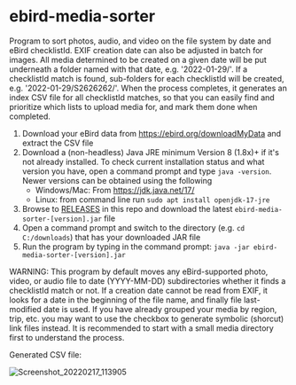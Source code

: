 # ebird-media-sorter
Program to sort photos, audio, and video on the file system by date and eBird checklistId. EXIF creation date can also be adjusted in batch for images. All media determined to be created on a given date will be put underneath a folder named with that date, e.g. '2022-01-29/'. If a checklistId match is found, sub-folders for each checklistId will be created, e.g. '2022-01-29/S2626262/'. When the process completes, it generates an index CSV file for all checklistId matches, so that you can easily find and prioritize which lists to upload media for, and mark them done when completed.

1. Download your eBird data from https://ebird.org/downloadMyData and extract the CSV file<br/>
2. Download a (non-headless) Java JRE minimum Version 8 (1.8x)+ if it's not already installed. To check current installation status and what version you have, open a command prompt and type `java -version`. Newer versions can be obtained using the following<br/>
    - Windows/Mac: From https://jdk.java.net/17/<br/>
    - Linux: from command line run `sudo apt install openjdk-17-jre`<br/>
3. Browse to [RELEASES](../../releases) in this repo and download the latest `ebird-media-sorter-[version].jar` file
4. Open a command prompt and switch to the directory (e.g. `cd C:/downloads`) that has your downloaded JAR file<br/>
5. Run the program by typing in the command prompt: `java -jar ebird-media-sorter-[version].jar`<br/>

WARNING: This program by default moves any eBird-supported photo, video, or audio file to date (YYYY-MM-DD) subdirectories whether it finds a checklistId match or not. If a creation date cannot be read from EXIF, it looks for a date in the beginning of the file name, and finally file last-modified date is used. If you have already grouped your media by region, trip, etc. you may want to use the checkbox to generate symbolic (shorcut) link files instead. It is recommended to start with a small media directory first to understand the process. 

Generated CSV file:

![Screenshot_20220217_113905](https://user-images.githubusercontent.com/3449269/154528416-0e588227-f45b-4684-ae19-07b61620a745.png)
